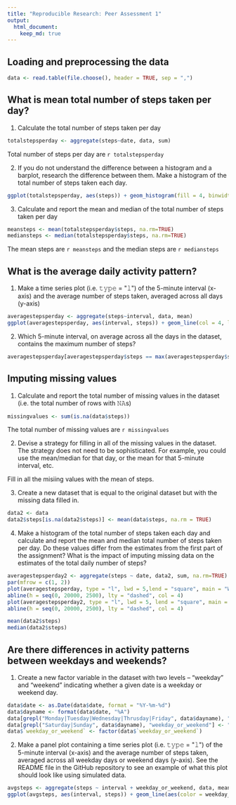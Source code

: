 ```yaml
---
title: "Reproducible Research: Peer Assessment 1"
output: 
  html_document:
    keep_md: true
---
```



## Loading and preprocessing the data
```r
data <- read.table(file.choose(), header = TRUE, sep = ",")
```


## What is mean total number of steps taken per day?
1. Calculate the total number of steps taken per day

```r
totalstepsperday <- aggregate(steps~date, data, sum)
```
Total number of steps per day are `r totalstepsperday`

2. If you do not understand the difference between a histogram and a barplot, research the difference between them. Make a histogram of the total number of steps taken each day. 

```r
ggplot(totalstepsperday, aes(steps)) + geom_histogram(fill = 4, binwidth = 1000) + labs(title = "Total Daily Steps", x = "Steps", y = "Frequency")
```

3. Calculate and report the mean and median of the total number of steps taken per day

```r
meansteps <- mean(totalstepsperday$steps, na.rm=TRUE)
mediansteps <- median(totalstepsperday$steps, na.rm=TRUE)
```
The mean steps are `r meansteps` and the median steps are `r mediansteps`


## What is the average daily activity pattern?
1. Make a time series plot (i.e. 𝚝𝚢𝚙𝚎 = "𝚕") of the 5-minute interval (x-axis) and the average number of steps taken, averaged across all days (y-axis)

```r
averagestepsperday <- aggregate(steps~interval, data, mean)
ggplot(averagestepsperday, aes(interval, steps)) + geom_line(col = 4, lwd=1) + labs(title = "Average Daily Steps", x = "Interval", y = "Average Steps per Day")
```

2. Which 5-minute interval, on average across all the days in the dataset, contains the maximum number of steps?

```r
averagestepsperday[averagestepsperday$steps == max(averagestepsperday$steps),]
```

## Imputing missing values
1. Calculate and report the total number of missing values in the dataset (i.e. the total number of rows with 𝙽𝙰s)

```r
missingvalues <- sum(is.na(data$steps))
```
The total number of missing values are `r missingvalues`

2. Devise a strategy for filling in all of the missing values in the dataset. The strategy does not need to be sophisticated. For example, you could use the mean/median for that day, or the mean for that 5-minute interval, etc.

Fill in all the misiing values with the mean of steps. 


3. Create a new dataset that is equal to the original dataset but with the missing data filled in.

```r
data2 <- data
data2$steps[is.na(data2$steps)] <- mean(data$steps, na.rm = TRUE)
```

4. Make a histogram of the total number of steps taken each day and calculate and report the mean and median total number of steps taken per day. Do these values differ from the estimates from the first part of the assignment? What is the impact of imputing missing data on the estimates of the total daily number of steps?

```r
averagestepsperday2 <- aggregate(steps ~ date, data2, sum, na.rm=TRUE)
par(mfrow = c(1, 2))
plot(averagestepsperday, type = "l", lwd = 5,lend = "square", main = "With NAs", col = 3)
abline(h = seq(0, 20000, 2500), lty = "dashed", col = 4)
plot(averagestepsperday2, type = "l", lwd = 5, lend = "square", main = "NAs filled", col = 3)
abline(h = seq(0, 20000, 2500), lty = "dashed", col = 4)

mean(data2$steps)
median(data2$steps)
```


## Are there differences in activity patterns between weekdays and weekends?

1. Create a new factor variable in the dataset with two levels – “weekday” and “weekend” indicating whether a given date is a weekday or weekend day.

```r
data$date <- as.Date(data$date, format = "%Y-%m-%d") 
data$dayname <- format(data$date, "%A")
data[grepl("Monday|Tuesday|Wednesday|Thrusday|Friday", data$dayname), "weekday_or_weekend"] <- "weekday"
data[grepl("Saturday|Sunday", data$dayname), "weekday_or_weekend"] <- "weekend"
data$`weekday_or_weekend` <- factor(data$`weekday_or_weekend`)
```

2. Make a panel plot containing a time series plot (i.e. 𝚝𝚢𝚙𝚎 = "𝚕") of the 5-minute interval (x-axis) and the average number of steps taken, averaged across all weekday days or weekend days (y-axis). See the README file in the GitHub repository to see an example of what this plot should look like using simulated data.

```r
avgsteps <- aggregate(steps ~ interval + weekday_or_weekend, data, mean, na.rm = TRUE)
ggplot(avgsteps, aes(interval, steps)) + geom_line(aes(color = weekday_or_weekend), lwd = 1) + facet_wrap(~weekday_or_weekend) + labs(title = "Average Daily Steps by weektype",y= "No. of Steps", x = "Interval")
```

